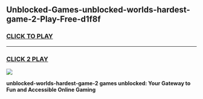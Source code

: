 
## Unblocked-Games-unblocked-worlds-hardest-game-2-Play-Free-d1f8f
<h3>
<a href="https://premium76.site?title=unblocked-worlds-hardest-game-2&ref=20A">CLICK TO PLAY</a></h3>
<hr>

<h3>
<a href="https://premium76.site?title=unblocked-worlds-hardest-game-2&ref=20A">CLICK 2 PLAY</a>
  
</h3>

<a href="https://premium76.site?title=unblocked-worlds-hardest-game-2&ref=20A"><img src="https://clearcache.store/games.png"></a>


**unblocked-worlds-hardest-game-2 games unblocked: Your Gateway to Fun and Accessible Online Gaming**
